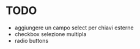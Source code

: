 # TODO

 - aggiungere un campo select per chiavi esterne
 - checkbox selezione multipla
 - radio buttons